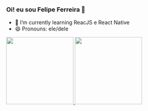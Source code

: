 ### Oi! eu sou Felipe Ferreira 👋



- 🌱 I’m currently learning ReacJS e React Native
- 😄 Pronouns: ele/dele

<div>
   <a href="https://github.com/rafaballerini">
  <img height="180em" src="https://github-readme-stats.vercel.app/api?username=lipyferreira&show_icons=true&theme=dracula&include_all_commits=true&count_private=true"/>
  <img height="180em" src="https://github-readme-stats.vercel.app/api/top-langs/?username=lipyferreira&layout=compact&langs_count=7&theme=dracula"/>
</div>

